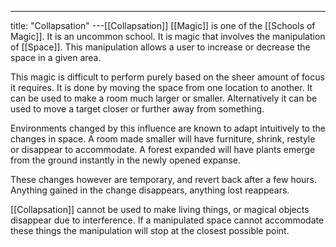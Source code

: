 ---
title: "Collapsation"
---[[Collapsation]] [[Magic]] is one of the [[Schools of Magic]]. It is an uncommon school. It is magic that involves the manipulation of [[Space]]. This manipulation allows a user to increase or decrease the space in a given area.

This magic is difficult to perform purely based on the sheer amount of focus it requires. It is done by moving the space from one location to another. It can be used to make a room much larger or smaller. Alternatively it can be used to move a target closer or further away from something.

Environments changed by this influence are known to adapt intuitively to the changes in space. A room made smaller will have furniture, shrink, restyle or disappear to accommodate. A forest expanded will have plants emerge from the ground instantly in the newly opened expanse.

These changes however are temporary, and revert back after a few hours. Anything gained in the change disappears, anything lost reappears.

[[Collapsation]] cannot be used to make living things, or magical objects disappear due to interference. If a manipulated space cannot accommodate these things the manipulation will stop at the closest possible point.
